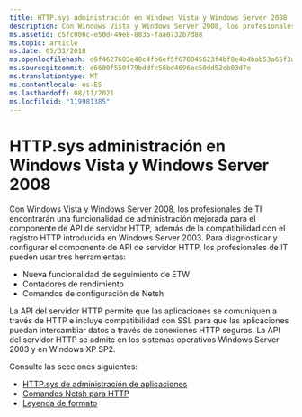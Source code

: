 ```yaml
---
title: HTTP.sys administración en Windows Vista y Windows Server 2008
description: Con Windows Vista y Windows Server 2008, los profesionales de TI encontrarán una funcionalidad de administración mejorada para el componente de API de servidor HTTP, además de la compatibilidad con el registro HTTP introducida en Windows Server 2003.
ms.assetid: c5fc006c-e50d-49e8-8835-faa0732b7d88
ms.topic: article
ms.date: 05/31/2018
ms.openlocfilehash: d6f4627683e48c4fb6ef5f678845623f4bf8e4b4bab53a65f3dfcff72adeb2c8
ms.sourcegitcommit: e6600f550f79bddfe58bd4696ac50dd52cb03d7e
ms.translationtype: MT
ms.contentlocale: es-ES
ms.lasthandoff: 08/11/2021
ms.locfileid: "119981385"
---
```

# <a name="httpsys-manageability-in-windows-vista-and-windows-server-2008"></a>HTTP.sys administración en Windows Vista y Windows Server 2008

Con Windows Vista y Windows Server 2008, los profesionales de TI encontrarán una funcionalidad de administración mejorada para el componente de API de servidor HTTP, además de la compatibilidad con el registro HTTP introducida en Windows Server 2003. Para diagnosticar y configurar el componente de API de servidor HTTP, los profesionales de IT pueden usar tres herramientas:

-   Nueva funcionalidad de seguimiento de ETW
-   Contadores de rendimiento
-   Comandos de configuración de Netsh

La API del servidor HTTP permite que las aplicaciones se comuniquen a través de HTTP e incluye compatibilidad con SSL para que las aplicaciones puedan intercambiar datos a través de conexiones HTTP seguras. La API del servidor HTTP se admite en los sistemas operativos Windows Server 2003 y en Windows XP SP2.

Consulte las secciones siguientes:

-   [HTTP.sys de administración de aplicaciones](http-sys-manageability-scenarios.md)
-   [Comandos Netsh para HTTP](netsh-commands-for-http.md)
-   [Leyenda de formato](formatting-legend.md)

 

 




